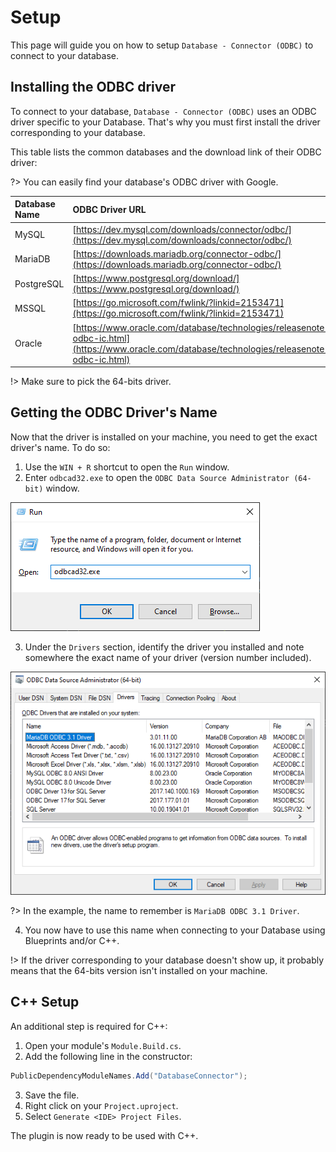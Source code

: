 # Setup
This page will guide you on how to setup `Database - Connector (ODBC)` to connect to your database.

## Installing the ODBC driver
To connect to your database, `Database - Connector (ODBC)` uses an ODBC driver specific to your Database.
That's why you must first install the driver corresponding to your database.

This table lists the common databases and the download link of their ODBC driver:

?> You can easily find your database's ODBC driver with Google.

|Database Name| ODBC Driver URL|
|:----|:----|
|MySQL| [https://dev.mysql.com/downloads/connector/odbc/](https://dev.mysql.com/downloads/connector/odbc/)|
|MariaDB| [https://downloads.mariadb.org/connector-odbc/](https://downloads.mariadb.org/connector-odbc/)|
|PostgreSQL|[https://www.postgresql.org/download/](https://www.postgresql.org/download/)|
|MSSQL|[https://go.microsoft.com/fwlink/?linkid=2153471](https://go.microsoft.com/fwlink/?linkid=2153471)|
|Oracle|[https://www.oracle.com/database/technologies/releasenote-odbc-ic.html](https://www.oracle.com/database/technologies/releasenote-odbc-ic.html)|

!> Make sure to pick the 64-bits driver.

## Getting the ODBC Driver's Name
Now that the driver is installed on your machine, you need to get the exact driver's name.
To do so:
1. Use the `WIN + R` shortcut to open the `Run` window.
2. Enter `odbcad32.exe` to open the `ODBC Data Source Administrator (64-bit)` window. 

<div class="centered">

![64-bit ODBC admin window](_media/run.png) 

</div>

3. Under the `Drivers` section, identify the driver you installed and note somewhere the exact name of your driver (version number included). 

<div class="centered">

![driver name](_media/driver.png)

</div>

?> In the example, the name to remember is `MariaDB ODBC 3.1 Driver`.

4. You now have to use this name when connecting to your Database using Blueprints and/or C++.

!> If the driver corresponding to your database doesn't show up, it probably means that the 64-bits version isn't installed on your machine.

## C++ Setup
An additional step is required for C++:
1. Open your module's `Module.Build.cs`.
2. Add the following line in the constructor:
```csharp
PublicDependencyModuleNames.Add("DatabaseConnector");
```
3. Save the file.
4. Right click on your `Project.uproject`.
5. Select `Generate <IDE> Project Files`.

The plugin is now ready to be used with C++.
